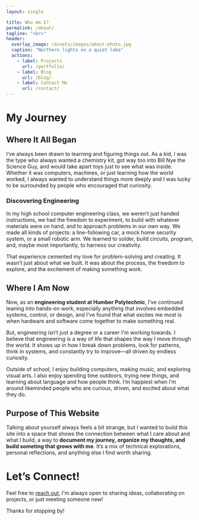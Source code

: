 ```yaml
---
layout: single

title: Who Am I?
permalink: /about/
tagline: "<br>"
header:
  overlay_image: /assets/images/about-photo.jpg
  caption: "Northern lights on a quiet lake"
  actions:
    - label: Projects
      url: /portfolio/
    - label: Blog
      url: /blog/
    - label: Contact Me
      url: /contact/
--- 
```


# My Journey
## Where It All Began  
I’ve always been drawn to learning and figuring things out. As a kid, I was the type who always wanted a chemistry kit, got way too into Bill Nye the Science Guy, and would take apart toys just to see what was inside. Whether it was computers, machines, or just learning how the world worked, I always wanted to understand things more deeply and I was lucky to be surrounded by people who encouraged that curiosity.

### Discovering Engineering 
In my high school computer engineering class, we weren’t just handed instructions, we had the freedom to experiment, to build with whatever materials were on hand, and to approach problems in our own way. We made all kinds of projects: a line-following car, a mock home security system, or a small robotic arm. We learned to solder, build circuits, program, and, maybe most importantly, to harness our creativity.

That experience cemented my love for problem-solving and creating. It wasn’t just about what we built. It was about the process, the freedom to explore, and the excitement of making something work.  

## Where I Am Now  
Now, as an **engineering student at Humber Polytechnic**, I’ve continued leaning into hands-on work, especially anything that involves embedded systems, control, or design, and I’ve found that what excites me most is when hardware and software come together to make something real.

But, engineering isn’t just a degree or a career I'm working towards. I believe that engineering is a way of life that shapes the way I move through the world. It shows up in how I break down problems, look for patterns, think in systems, and constantly try to improve&mdash;all driven by endless curiosity. 

Outside of school, I enjoy building computers, making music, and exploring visual arts. I also enjoy spending time outdoors, trying new things, and learning about language and how people think. I’m happiest when I’m around likeminded people who are curious, driven, and excited about what they do.

## Purpose of This Website 
Talking about yourself always feels a bit strange, but I wanted to build this site into a space that shows the connection between what I care about and what I build, a way to **document my journey, organize my thoughts, and build someting that grows with me**. It’s a mix of technical explorations, personal reflections, and anything else I find worth sharing.   

# **Let’s Connect!**
Feel free to [reach out](/contact/), I'm always open to sharing ideas, collaborating on projects, or just meeting someone new!

Thanks for stopping by!  
